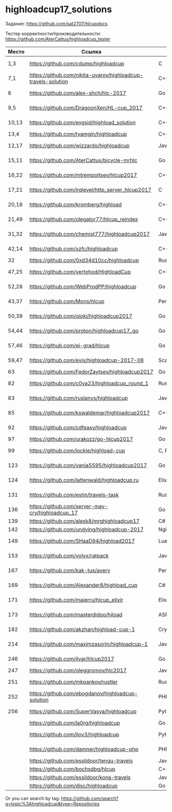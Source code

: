 # highloadcup17_solutions

Задание: https://github.com/sat2707/hlcupdocs

Тестер корректности/производительности: https://github.com/AterCattus/highloadcup_tester

| Место  | Ссылка | Язык | Штраф | Имя |
| ------------- | ------------- | ------------- | ------------- | ------------- |
| 1,3 | https://github.com/cdump/highloadcup | С | 121.81437 | Максим Андреев |
| 7,1 | https://github.com/nikita-uvarov/highloadcup-travels-solution | C++ | 127.10408 | Никита Уваров |
| 6 | https://github.com/alex-shch/hlc-2017 | Go | 134.54521 | Александр Щукин |
| 9,5 | https://github.com/DragoonXen/HL-cup_2017 | C++ | 136.28793 | Алексей Дичковский |
| 10,13 | https://github.com/evgsid/highload_solution | C++ | 136.47385 | Евгений Сидоренко |
| 13,4 | https://github.com/tyamgin/highloadcup | C++ | 137.02302 | Иван Тямгин |
| 12,17 | https://github.com/wizzardo/highloadcup | Java | 140.54994 | Mikhail Bobrutskov |
| 15,11 | https://github.com/AterCattus/bicycle-mrhlc | Go | 145.24654 | Алексей Акулович |
| 16,22 | https://github.com/mtrempoltsev/hlcup2017 | С++ | 145.83196 | Максим Тремпольцев |
| 17,21 | https://github.com/irqlevel/http_server_hlcup2017 | C | 146.49961 | Andrey Smetanin |
| 20,18 | https://github.com/kromberg/highload | С++ | 156.0643 | Егор Кромберг |
| 21,49 | https://github.com/olegator77/hlcup_reindex | C++ | 157.77575 | Oleg Gerasimov |
| 31,32 | https://github.com/chemist777/highloadcup2017 | Java+C | 189.76677 | Александр Харитонов |
| 42,14 | https://github.com/xzfc/highloadcup | C++ | 190.32211 | Jerky McJerkface |
| 32 | https://github.com/0xd34d10cc/highloadcup | Rust | 191.02502 | Jon Snow |
| 47,25 | https://github.com/vertohod/HighloadCup | С++, rapidjson | 202.42794 | Sergey Potapov |
| 52,28 | https://github.com/WebProdPP/highloadcup | Go | 207.89232 | Александр Майорский |
| 43,37 | https://github.com/Mons/hlcup | Perl | 212.34872 | Mons Anderson |
| 50,39 | https://github.com/oioki/highloadcup2017 | Go | 223.65799 | Alexander Oioki |
| 54,44 | https://github.com/proton/highloadcup17_go | Go | 234.53744 | Peter Savichev |
| 57,46 | https://github.com/ei-grad/hlcup | Go | 241.77205 | Андрей Григорьев |
| 59,47 | https://github.com/evis/highloadcup-2017-08 | Scala | 246.35233 | Evgeny Veretennikov |
| 63 | https://github.com/FedorZaytsev/highloadcup2017 | Go | 249.87749 | Fedor Zaytsev |
| 82 | https://github.com/c0va23/highloadcup_round_1 | Rust | 272.86656 | Дмитрий Федоренко |
| 83 | https://github.com/ruslanys/highloadcup | Java | 274.20083 | Руслан Молчанов |
| 85 | https://github.com/kswaldemar/highloadcup2017 | C++ | 279.64737 | Киселев Владимир |
| 92 | https://github.com/cdfeasy/highloadcup | Java | 303.86881 | Дмитрий Асадуллин |
| 97 | https://github.com/urakozz/go-hlcup2017 | Go | 317.80908 | Юра Козырев |
| 99 | https://github.com/lockie/highload-cup | C, Python | 325.2246 | Андрей Кравчукъ |
| 123 | https://github.com/vania5595/highloadcup2017 | Go | 468.68194 | Ваня Широкопояс |
| 124 | https://github.com/lattenwald/highloadcup.ru | Elixir | 506.82566 | Александр Кюсев |
| 131 | https://github.com/estin/travels-task | Rust | 791.69732 | Евгений Татаркин |
| 136 | https://github.com/server-may-cry/highloadcup_17 | Go | 1028.86225 | Сергей Оплетаев |
| 139 | https://github.com/alexk8/mrghighloadcup17 | C# | 1296.42748 | Alex K |
| 142 | https://github.com/undying/highloadcup-2017 | Nginx+Lua+Redis | 2126.16902 | Денис Божок |
| 149 | https://github.com/SHaaD94/highload2017 | Lua+Tarantool | 3565.56944 | Евгений Зуйкин |
| 153 | https://github.com/volyx/ratpack | Java | 4431.67258 | Дмитрий Волыхин |
| 167 | https://github.com/kak-tus/avery | Perl | 18866.41 | Андрей Кузьмин |
| 169 | https://github.com/Alexander8/highload_cup | C# | 19899.27 | Александр Лифшиц |
| 171 | https://github.com/maierru/hlcup_elixir | Elixir | 37226.29 | Юрий Кудряшов |
| 173 | https://github.com/masterdidoo/hiload | ASP.NET Core | 48041.27 | Александр Семенов |
| 182 | https://github.com/akzhan/highload-cup-1 | Crystal | 249142.25 | Akzhan Abdulin |
| 214 | https://github.com/maximzasorin/highloadcup-1 | Javascript | 649548.64 | Maxim Zasorin |
| 246 | https://github.com/ilvar/hlcup2017 | Go | 1284090.51 | Arcady Chumachenko |
| 247 | https://github.com/oleggromov/hlc2017 | Javascript | 1295339.52 | Oleg G |
| 251 | https://github.com/mkpankov/rustler | Rust | 1413777.27 | Михаил Панков |
| 252 | https://github.com/ebogdanov/highloadcup-solution | PHP | 1436469.91 | Евгений Богданов |
| 256 | https://github.com/SuperVasya/highloadcup | Python | 1514831.39 | Eugene Karimov |
|  | https://github.com/la0rg/highloadcup | Go |  |  |
|  | https://github.com/ilov3/highloadcup | Python |  | Bulat Kurbangaliev |
|  | https://github.com/damner/highloadcup-php | PHP |  | Денис Винокуров |
|  | https://github.com/essildoor/tengu-travels | Java |  |  |
|  | https://github.com/bochsdbg/hlcup | C++ |  |  |
|  | https://github.com/essildoor/kona-travels | Java |  |  |
|  | https://github.com/disc/highloadcup | Go |  |  |

Or you can search by tag: https://github.com/search?q=topic%3Ahighloadcup&type=Repositories
